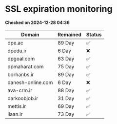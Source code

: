 # SSL expiration monitoring

**Checked on 2024-12-28 04:36**

| Domain | Remained | Status       |
|--------|----------|--------------|
| dpe.ac     | 89 Day   | ✅ |
| dpedu.ir     | 6 Day   | ❌ |
| dpgoal.com     | 63 Day   | ✅ |
| dpmaharat.com     | 75 Day   | ✅ |
| borhanbs.ir     | 89 Day   | ✅ |
| danesh-online.com     | 6 Day   | ❌ |
| ava-crm.ir     | 88 Day   | ✅ |
| darkoobjob.ir     | 31 Day   | ✅ |
| mettis.ir     | 69 Day   | ✅ |
| liaan.ir     | 73 Day   | ✅ |
